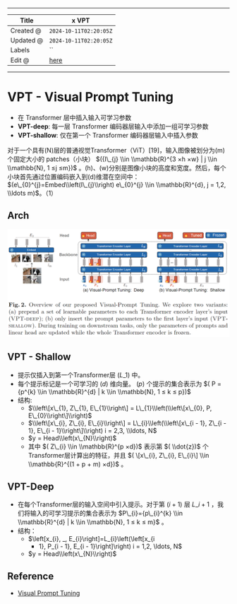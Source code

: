 -----

| Title     | x VPT                                                 |
| --------- | ----------------------------------------------------- |
| Created @ | `2024-10-11T02:20:05Z`                                |
| Updated @ | `2024-10-11T02:20:05Z`                                |
| Labels    | \`\`                                                  |
| Edit @    | [here](https://github.com/junxnone/aiwiki/issues/477) |

-----

# VPT - Visual Prompt Tuning

  - 在 Transformer 层中插入输入可学习参数
  - **VPT-deep**: 每一层 Transformer 编码器层输入中添加一组可学习参数
  - **VPT-shallow**: 仅在第一个 Transformer 编码器层输入中插入参数

对于一个具有(N)层的普通视觉Transformer（ViT）\[19\]，输入图像被划分为(m)个固定大小的 patches（小块）
$({I\_{j} \\in \\mathbb{R}^{3 ×h ×w} | j \\in \\mathbb{N}, 1 ≤j ≤m})$
。(h)、(w)分别是图像小块的高度和宽度。然后，每个小块首先通过位置编码嵌入到(d)维潜在空间中：
$(e\_{0}^{j}=Embed\\left(I\_{j}\\right) e\_{0}^{j} \\in \\mathbb{R}^{d},
j = 1,2, \\ldots m)$。（1）

## Arch

![image](media/77da1b4519fe167d14fa354025999422b0cdb243.png)

## VPT - Shallow

  - 提示仅插入到第一个Transformer层 $(L\_{1})$ 中。
  - 每个提示标记是一个可学习的 $( d)$ 维向量。 $( p)$ 个提示的集合表示为 $( P = {p^{k} \\in
    \\mathbb{R}^{d} | k \\in \\mathbb{N}, 1 ≤ k ≤ p})$
  - 结构:
      - $\\left\[x\_{1}, Z\_{1}, E\_{1}\\right\] =
        L\_{1}\\left(\\left\[x\_{0}, P, E\_{0}\\right\]\\right)$
      - $\\left\[x\_{i}, Z\_{i}, E\_{i}\\right\] =
        L\_{i}\\left(\\left\[x\_{i - 1}, Z\_{i - 1}, E\_{i -
        1}\\right\]\\right) i = 2,3, \\ldots, N$
      - $y = Head\\left(x\_{N}\\right)$
      - 其中 $( Z\_{i} \\in \\mathbb{R}^{p ×d})$ 表示第 $( \\dot{z})$
        个Transformer层计算出的特征，并且 $( \[x\_{i}, Z\_{i}, E\_{i}\] \\in
        \\mathbb{R}^{(1 + p + m) ×d})$ 。

## VPT-Deep

  - 在每个Transformer层的输入空间中引入提示。对于第 $(i + 1)$ 层 $L\_{i + 1}$
    ，我们将输入的可学习提示的集合表示为 $P\_{i}={p\_{i}^{k}
    \\in \\mathbb{R}^{d} | k \\in \\mathbb{N}, 1 ≤ k ≤ m}$ 。
  - 结构：
      - $\\left\[x\_{i}, \_, E\_{i}\\right\]=L\_{i}\\left(\\left\[x\_{i
        - 1}, P\_{i - 1}, E\_{i - 1}\\right\]\\right) i = 1,2, \\ldots,
        N$
      - $y = Head\\left(x\_{N}\\right)$

## Reference

  - [Visual Prompt Tuning](https://arxiv.org/abs/2203.12119)
